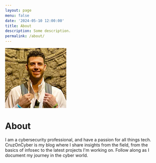 ```yaml
---
layout: page
menu: false
date: '2024-05-10 12:00:00'
title: About
description: Some description.
permalink: /about/
---
```


<img class="img-rounded" src="/assets/img/uploads/ProfilePic.jpg" alt="Cameron Cruz" width="200">

# About

I am a cybersecurity professional, and have a passion for all things tech.
CruzOnCyber is my blog where I share insights from the field, from the basics of infosec
to the latest projects I'm working on. Follow along as I document my journey in the cyber world.

